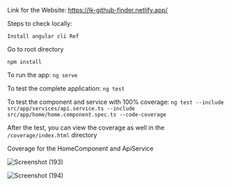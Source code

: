 Link for the Website: https://lk-github-finder.netlify.app/

Steps to check locally:


```Install angular cli Ref```


Go to root directory 

```npm install```


To run the app:
```ng serve```


To test the complete application:
```ng test```


To test the component and service with 100% coverage:
```ng test --include src/app/services/api.service.ts --include src/app/home/home.component.spec.ts --code-coverage```


After the test, you can view the coverage as well in the ```/coverage/index.html``` directory



Coverage for the HomeComponent and ApiService


![Screenshot (193)](https://github.com/lklivingstone/angular-app/assets/74340009/9d4d4490-d395-4a81-a8cd-e95115b53ac1)


![Screenshot (194)](https://github.com/lklivingstone/fyle-internship-challenge-23/assets/74340009/607a9f05-525a-4450-b12a-4ce9aa8f88dc)

